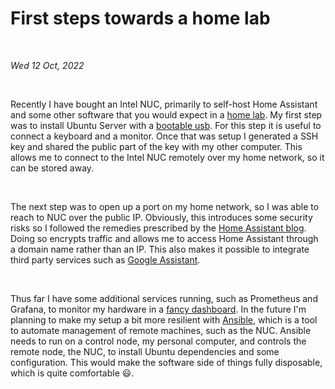 # First steps towards a home lab

&nbsp;

*Wed 12 Oct, 2022*

&nbsp;

Recently I have bought an Intel NUC, primarily to self-host Home Assistant and some other software that you would expect in a [home lab](https://www.reddit.com/r/homelab/). My first step was to install Ubuntu Server with a [bootable usb](https://ubuntu.com/tutorials/create-a-usb-stick-on-macos#1-overview). For this step it is useful to connect a keyboard and a monitor. Once that was setup I generated a SSH key and shared the public part of the key with my other computer. This allows me to connect to the Intel NUC remotely over my home network, so it can be stored away.

&nbsp;

The next step was to open up a port on my home network, so I was able to reach to NUC over the public IP. Obviously, this introduces some security risks so I followed the remedies prescribed by the [Home Assistant blog](https://www.home-assistant.io/blog/2015/12/13/setup-encryption-using-lets-encrypt/). Doing so encrypts traffic and allows me to access Home Assistant through a domain name rather than an IP. This also makes it possible to integrate third party services such as [Google Assistant](https://www.home-assistant.io/integrations/google_assistant/).

&nbsp;

Thus far I have some additional services running, such as Prometheus and Grafana, to monitor my hardware in a [fancy dashboard](https://grafana.com/grafana/dashboards/). In the future I'm planning to make my setup a bit more resilient with [Ansible](https://www.ansible.com/), which is a tool to automate management of remote machines, such as the NUC. Ansible needs to run on a control node, my personal computer, and controls the remote node, the NUC, to install Ubuntu dependencies and some configuration. This would make the software side of things fully disposable, which is quite comfortable :smiley:.